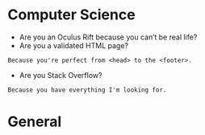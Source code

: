 # Computer Science
* Are you an Oculus Rift because you can’t be real life?
* Are you a validated HTML page?

`Because you're perfect from <head> to the <footer>.`

* Are you Stack Overflow?

`Because you have everything I'm looking for.`

# General
